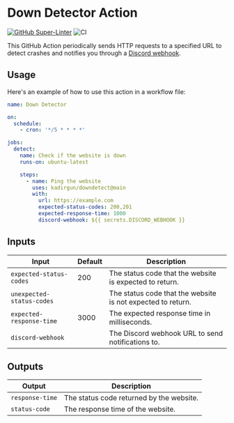 # Down Detector Action

[![GitHub Super-Linter](https://github.com/kadirgun/downdetect/actions/workflows/linter.yml/badge.svg)](https://github.com/super-linter/super-linter)
![CI](https://github.com/kadirgun/downdetect/actions/workflows/ci.yml/badge.svg)

This GitHub Action periodically sends HTTP requests to a specified URL to detect
crashes and notifies you through a
[Discord webhook](https://discord.com/developers/docs/resources/webhook).

## Usage

Here's an example of how to use this action in a workflow file:

```yaml
name: Down Detector

on:
  schedule:
    - cron: '*/5 * * * *'

jobs:
  detect:
    name: Check if the website is down
    runs-on: ubuntu-latest

    steps:
      - name: Ping the website
        uses: kadirgun/downdetect@main
        with:
          url: https://example.com
          expected-status-codes: 200,201
          expected-response-time: 1000
          discord-webhook: ${{ secrets.DISCORD_WEBHOOK }}
```

## Inputs

| Input                     | Default | Description                                                 |
| ------------------------- | ------- | ----------------------------------------------------------- |
| `expected-status-codes`   | 200     | The status code that the website is expected to return.     |
| `unexpected-status-codes` |         | The status code that the website is not expected to return. |
| `expected-response-time`  | 3000    | The expected response time in milliseconds.                 |
| `discord-webhook`         |         | The Discord webhook URL to send notifications to.           |

## Outputs

| Output          | Description                              |
| --------------- | ---------------------------------------- |
| `response-time` | The status code returned by the website. |
| `status-code`   | The response time of the website.        |
